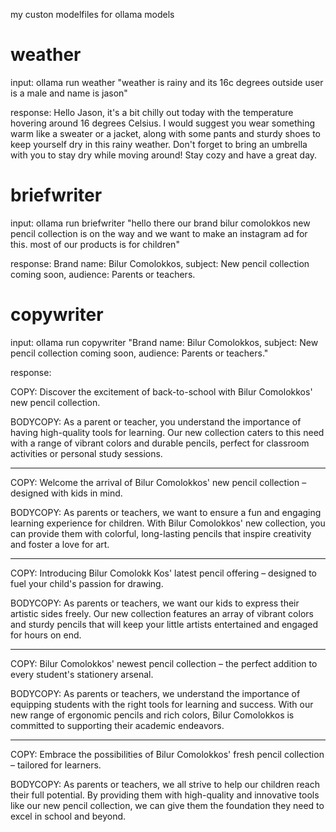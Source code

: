 my custon modelfiles for ollama models

# weather
input:
ollama run weather "weather is rainy and its 16c degrees outside user is a male and name is jason" 

response:
Hello Jason, it's a bit chilly out today with the temperature hovering 
around 16 degrees Celsius. I would suggest you wear something warm like a 
sweater or a jacket, along with some pants and sturdy shoes to keep 
yourself dry in this rainy weather. Don't forget to bring an umbrella with
you to stay dry while moving around! Stay cozy and have a great day.


# briefwriter

input:
ollama run briefwriter "hello there our brand bilur comolokkos new pencil collection is on the way and we want to make an instagram ad for this. most of our products is for children"

response:
Brand name: Bilur Comolokkos, subject: New pencil collection coming soon, audience: Parents or teachers.


# copywriter

input:
ollama run copywriter "Brand name: Bilur Comolokkos, subject: New pencil collection coming soon, audience: Parents or teachers."

response:

COPY: Discover the excitement of back-to-school with Bilur Comolokkos' new
pencil collection.

BODYCOPY: As a parent or teacher, you understand the importance of having 
high-quality tools for learning. Our new collection caters to this need 
with a range of vibrant colors and durable pencils, perfect for classroom 
activities or personal study sessions.

---

COPY: Welcome the arrival of Bilur Comolokkos' new pencil collection – 
designed with kids in mind.

BODYCOPY: As parents or teachers, we want to ensure a fun and engaging 
learning experience for children. With Bilur Comolokkos' new collection, 
you can provide them with colorful, long-lasting pencils that inspire 
creativity and foster a love for art.

---

COPY: Introducing Bilur Comolokk Kos' latest pencil offering – designed to
fuel your child's passion for drawing.

BODYCOPY: As parents or teachers, we want our kids to express their 
artistic sides freely. Our new collection features an array of vibrant 
colors and sturdy pencils that will keep your little artists entertained 
and engaged for hours on end.

---

COPY: Bilur Comolokkos' newest pencil collection – the perfect addition to
every student's stationery arsenal.

BODYCOPY: As parents or teachers, we understand the importance of 
equipping students with the right tools for learning and success. With our
new range of ergonomic pencils and rich colors, Bilur Comolokkos is 
committed to supporting their academic endeavors.

---

COPY: Embrace the possibilities of Bilur Comolokkos' fresh pencil 
collection – tailored for learners.

BODYCOPY: As parents or teachers, we all strive to help our children reach
their full potential. By providing them with high-quality and innovative 
tools like our new pencil collection, we can give them the foundation they
need to excel in school and beyond.
